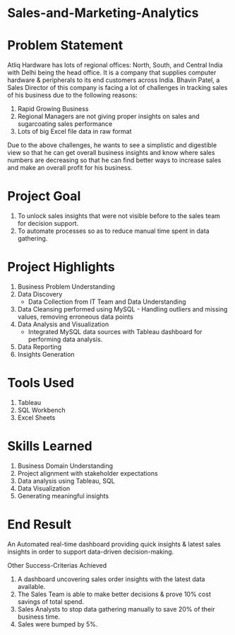 # Sales-and-Marketing-Analytics
# Problem Statement
Atliq Hardware has lots of regional offices: North, South, and Central India with Delhi being the head office. It is a company that supplies computer hardware & peripherals to its end customers across India.
Bhavin Patel, a Sales Director of this company is facing a lot of challenges in tracking sales of his business due to the following reasons:
 
  1. Rapid Growing Business
  2. Regional Managers are not giving proper insights on sales and sugarcoating sales performance
  3. Lots of big Excel file data in raw format

Due to the above challenges, he wants to see a simplistic and digestible view so that he can get overall business insights and know where sales numbers are decreasing so that he can find better ways to increase sales and make an overall profit for his business.

# Project Goal
1. To unlock sales insights that were not visible before to the sales team for decision support.
2. To automate processes so as to reduce manual time spent in data gathering.

# Project Highlights
1. Business Problem Understanding
2. Data Discovery
   - Data Collection from IT Team and Data Understanding
3. Data Cleansing performed using MySQL - Handling outliers and missing values, removing erroneous data points
4. Data Analysis and Visualization
   - Integrated MySQL data sources with Tableau dashboard for performing data analysis.
6. Data Reporting
7. Insights Generation

 # Tools Used
 1. Tableau
 2. SQL Workbench
 3. Excel Sheets

# Skills Learned
1. Business Domain Understanding
2. Project alignment with stakeholder expectations
3. Data analysis using Tableau, SQL
4. Data Visualization
5. Generating meaningful insights 

# End Result
An Automated real-time dashboard providing quick insights & latest sales insights in order to support data-driven decision-making.

Other Success-Criterias Achieved
1. A dashboard uncovering sales order insights with the latest data available.
2. The Sales Team is able to make better decisions & prove 10% cost savings of total spend.
3. Sales Analysts to stop data gathering manually to save 20% of their business time.
4. Sales were bumped by 5%.
